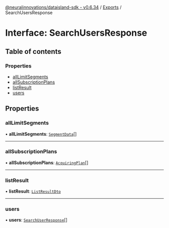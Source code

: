 [@neuralinnovations/dataisland-sdk - v0.6.34](../../README.md) / [Exports](../modules.md) / SearchUsersResponse

# Interface: SearchUsersResponse

## Table of contents

### Properties

- [allLimitSegments](SearchUsersResponse.md#alllimitsegments)
- [allSubscriptionPlans](SearchUsersResponse.md#allsubscriptionplans)
- [listResult](SearchUsersResponse.md#listresult)
- [users](SearchUsersResponse.md#users)

## Properties

### allLimitSegments

• **allLimitSegments**: [`SegmentData`](SegmentData.md)[]

___

### allSubscriptionPlans

• **allSubscriptionPlans**: [`AcquiringPlan`](AcquiringPlan.md)[]

___

### listResult

• **listResult**: [`ListResultDto`](ListResultDto.md)

___

### users

• **users**: [`SearchUserResponse`](SearchUserResponse.md)[]
